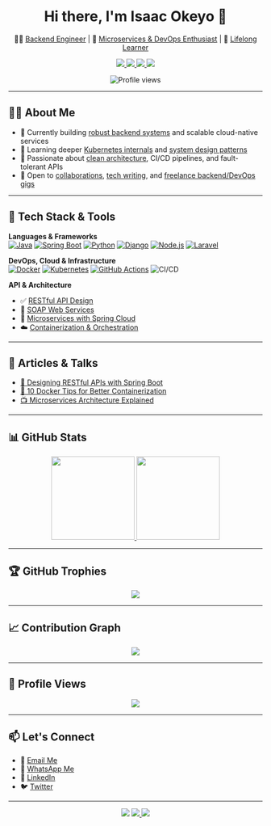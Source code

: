 <h1 align="center">Hi there, I'm Isaac Okeyo 👋</h1>

<p align="center">
  👨‍💻 <a href="https://github.com/isaacbill">Backend Engineer</a> | 🚀 <a href="https://github.com/isaacbill?tab=repositories&q=microservice&type=&language=&sort=">Microservices & DevOps Enthusiast</a> | 🧠 <a href="https://www.goodreads.com/">Lifelong Learner</a>
</p>

<p align="center">
  <a href="mailto:isaacokeyo007@gmail.com">
    <img src="https://img.shields.io/badge/Email-D14836?style=for-the-badge&logo=gmail&logoColor=white"/>
  </a>
  <a href="https://linkedin.com/in/isaac-okeyo-631a8828b">
    <img src="https://img.shields.io/badge/LinkedIn-0077B5?style=for-the-badge&logo=linkedin&logoColor=white"/>
  </a>
  <a href="https://twitter.com/IsaacOkeyo_007">
    <img src="https://img.shields.io/badge/Twitter-1DA1F2?style=for-the-badge&logo=twitter&logoColor=white"/>
  </a>
  <a href="https://github.com/isaacbill">
    <img src="https://img.shields.io/badge/GitHub-100000?style=for-the-badge&logo=github&logoColor=white"/>
  </a>
</p>

<p align="center">
  <img src="https://komarev.com/ghpvc/?username=isaacbill&label=PROFILE+VIEWS&color=blueviolet&style=flat-square" alt="Profile views" />
</p>

---

## 👨‍🚀 About Me

- 🔭 Currently building <a href="https://github.com/isaacbill?tab=repositories">robust backend systems</a> and scalable cloud-native services
- 🌱 Learning deeper <a href="https://kubernetes.io/docs/">Kubernetes internals</a> and <a href="https://microservices.io/">system design patterns</a>
- 🎯 Passionate about <a href="https://en.wikipedia.org/wiki/Clean_architecture_(software)">clean architecture</a>, CI/CD pipelines, and fault-tolerant APIs
- 🤝 Open to <a href="mailto:isaacokeyo007@gmail.com">collaborations</a>, <a href="https://dev.to/">tech writing</a>, and <a href="https://www.upwork.com/">freelance backend/DevOps gigs</a>

---

## 🧰 Tech Stack & Tools

**Languages & Frameworks**  
[![Java](https://img.shields.io/badge/Java-ED8B00?style=for-the-badge&logo=openjdk&logoColor=white)](https://www.java.com/)
[![Spring Boot](https://img.shields.io/badge/Spring_Boot-6DB33F?style=for-the-badge&logo=spring-boot&logoColor=white)](https://spring.io/projects/spring-boot)
[![Python](https://img.shields.io/badge/Python-3776AB?style=for-the-badge&logo=python&logoColor=white)](https://www.python.org/)
[![Django](https://img.shields.io/badge/Django-092E20?style=for-the-badge&logo=django&logoColor=white)](https://www.djangoproject.com/)
[![Node.js](https://img.shields.io/badge/Node.js-339933?style=for-the-badge&logo=node.js&logoColor=white)](https://nodejs.org/)
[![Laravel](https://img.shields.io/badge/Laravel-F55247?style=for-the-badge&logo=laravel&logoColor=white)](https://laravel.com/)

**DevOps, Cloud & Infrastructure**  
[![Docker](https://img.shields.io/badge/Docker-2496ED?style=for-the-badge&logo=docker&logoColor=white)](https://www.docker.com/)
[![Kubernetes](https://img.shields.io/badge/Kubernetes-326CE5?style=for-the-badge&logo=kubernetes&logoColor=white)](https://kubernetes.io/)
[![GitHub Actions](https://img.shields.io/badge/GitHub_Actions-2088FF?style=for-the-badge&logo=github-actions&logoColor=white)](https://github.com/features/actions)
![CI/CD](https://img.shields.io/badge/CI%2FCD-E34F26?style=for-the-badge&logo=gitlab&logoColor=white)

**API & Architecture**
- ✅ [RESTful API Design](https://restfulapi.net/)
- 🔁 [SOAP Web Services](https://www.w3schools.com/xml/xml_soap.asp)
- 🧱 [Microservices with Spring Cloud](https://spring.io/projects/spring-cloud)
- ☁️ [Containerization & Orchestration](https://www.redhat.com/en/topics/containers/what-is-container-orchestration)

---

## 📝 Articles & Talks

- [📘 Designing RESTful APIs with Spring Boot](https://dev.to/aviyel/designing-restful-apis-using-spring-boot-37n1)
- [🐳 10 Docker Tips for Better Containerization](https://medium.com/better-programming/10-docker-tips-to-improve-your-containerization-experience-35636733c6d6)
- [📺 Microservices Architecture Explained](https://www.youtube.com/watch?v=wgdBVIX9ifA)

---

## 📊 GitHub Stats

<p align="center">
  <a href="https://github.com/isaacbill">
    <img src="https://github-readme-stats.vercel.app/api?username=isaacbill&show_icons=true&theme=tokyonight&hide=prs&count_private=true" height="165" />
  </a>
  <a href="https://github.com/isaacbill?tab=repositories">
    <img src="https://github-readme-stats.vercel.app/api/top-langs/?username=isaacbill&layout=compact&theme=tokyonight&langs_count=6" height="165" />
  </a>
</p>

---

## 🏆 GitHub Trophies

<p align="center">
  <a href="https://github.com/isaacbill">
    <img src="https://github-profile-trophy.vercel.app/?username=isaacbill&theme=tokyonight&no-frame=true&column=6" />
  </a>
</p>

---

## 📈 Contribution Graph

<p align="center">
  <a href="https://github.com/isaacbill">
    <img src="https://github-readme-activity-graph.vercel.app/graph?username=isaacbill&theme=tokyonight&bg_color=0d1117&color=79fe96&line=79fe96&point=ffffff" />
  </a>
</p>

---

## 👀 Profile Views

<p align="center">
  <img src="https://komarev.com/ghpvc/?username=isaacbill&label=Profile%20Views&color=blue&style=flat" />
</p>

---

## 📫 Let's Connect

- 📧 [Email Me](mailto:isaacokeyo007@gmail.com)
- 📱 [WhatsApp Me](https://wa.me/254743207565)
- 💼 [LinkedIn](https://linkedin.com/in/isaac-okeyo-631a8828b)
- 🐦 [Twitter](https://twitter.com/IsaacOkeyo_007)

---

<p align="center">
  <img src="https://img.shields.io/badge/code--quality-A%2B-brightgreen?style=for-the-badge"/>
  <a href="https://www.upwork.com/freelancers/~01abcdxyz">
    <img src="https://img.shields.io/badge/Freelance-Available-green?style=for-the-badge"/>
  </a>
  <a href="https://github.com/isaacbill?tab=repositories">
    <img src="https://img.shields.io/badge/Open%20Source-Contributor-blueviolet?style=for-the-badge"/>
  </a>
</p>
